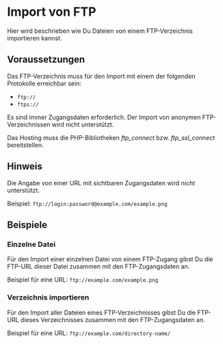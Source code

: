 # Import von FTP

Hier wird beschrieben wie Du Dateien von einem FTP-Verzeichnis importieren kannst.

## Voraussetzungen

Das FTP-Verzeichnis muss für den Import mit einem der folgenden Protokolle erreichbar sein:

* `ftp://`
* `ftps://`

Es sind immer Zugangsdaten erforderlich. Der Import von anonymen FTP-Verzeichnissen wird nicht unterstützt.

Das Hosting muss die PHP-Bibliotheken _ftp_connect_ bzw. _ftp_ssl_connect_ bereitstellen.

## Hinweis

Die Angabe von einer URL mit sichtbaren Zugangsdaten wird _nicht_ unterstützt.

Beispiel: `ftp://login:password@example.com/example.png`

## Beispiele

### Einzelne Datei

Für den Import einer einzelnen Datei von einem FTP-Zugang gibst Du die FTP-URL dieser Datei zusammen mit den FTP-Zugangsdaten an.

Beispiel für eine URL: `ftp://example.com/example.png`

### Verzeichnis importieren

Für den Import aller Dateien eines FTP-Verzeichnisses gibst Du die FTP-URL dieses Verzeichnisses zusammen mit den FTP-Zugangsdaten an.

Beispiel für eine URL: `ftp://example.com/directory-name/`
